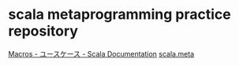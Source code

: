 # scala metaprogramming practice repository

[Macros - ユースケース - Scala Documentation](http://docs.scala-lang.org/ja/overviews/macros/usecases)
[scala.meta](http://scalameta.org/)
